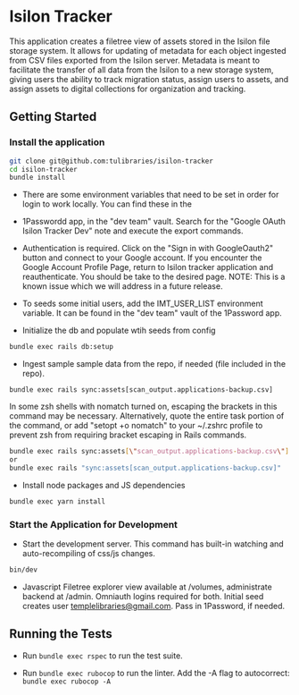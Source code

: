

# Isilon Tracker

This application creates a filetree view of assets stored in the Isilon file storage system. It allows for updating of 
metadata for each object ingested from CSV files exported from the Isilon server. Metadata is meant to facilitate the 
transfer of all data from the Isilon to a new storage system, giving users the ability to track migration status, assign 
users to assets, and assign assets to digital collections for organization and tracking.

## Getting Started

### Install the application

```bash
git clone git@github.com:tulibraries/isilon-tracker
cd isilon-tracker
bundle install
```

* There are some environment variables that need to be set in order for login to work locally. You can find these in the 
* 1Passwordd app, in the "dev team" vault. Search for the "Google OAuth Isilon Tracker Dev" note and execute the
  export commands.

* Authentication is required. Click on the "Sign in with GoogleOauth2" button and
  connect to your Google account. If you encounter the Google Account Profile Page, return to Isilon tracker
  application and reauthenticate. You should be take to the desired page. NOTE: This is a known issue which
  we will address in a future release.

* To seeds some initial users, add the IMT_USER_LIST environment variable. It can be found in the "dev team" vault of the 1Password app.

* Initialize the db and populate wtih seeds from config

```bash
bundle exec rails db:setup
```

* Ingest sample sample data from the repo, if needed (file included in the repo). 

`bundle exec rails sync:assets[scan_output.applications-backup.csv]`

In some zsh shells with nomatch turned on, escaping the brackets in this command may be necessary. Alternatively, quote the entire task portion of the command, or add "setopt +o nomatch" to your ~/.zshrc profile to prevent zsh from requiring bracket escaping in Rails commands.

```bash
bundle exec rails sync:assets[\"scan_output.applications-backup.csv\"]
or
bundle exec rails "sync:assets[scan_output.applications-backup.csv]"
```

* Install node packages and JS dependencies

```bash
bundle exec yarn install
```

### Start the Application for Development

* Start the development server. This command has built-in watching and auto-recompiling of css/js changes.

```bash
bin/dev
```

* Javascript Filetree explorer view available at /volumes, administrate backend at /admin. Omniauth logins required for both.
  Initial seed creates user templelibraries@gmail.com. Pass in 1Password, if needed.

## Running the Tests

* Run `bundle exec rspec` to run the test suite.

* Run `bundle exec rubocop` to run the linter. Add the -A flag to autocorrect: `bundle exec rubocop -A` 
